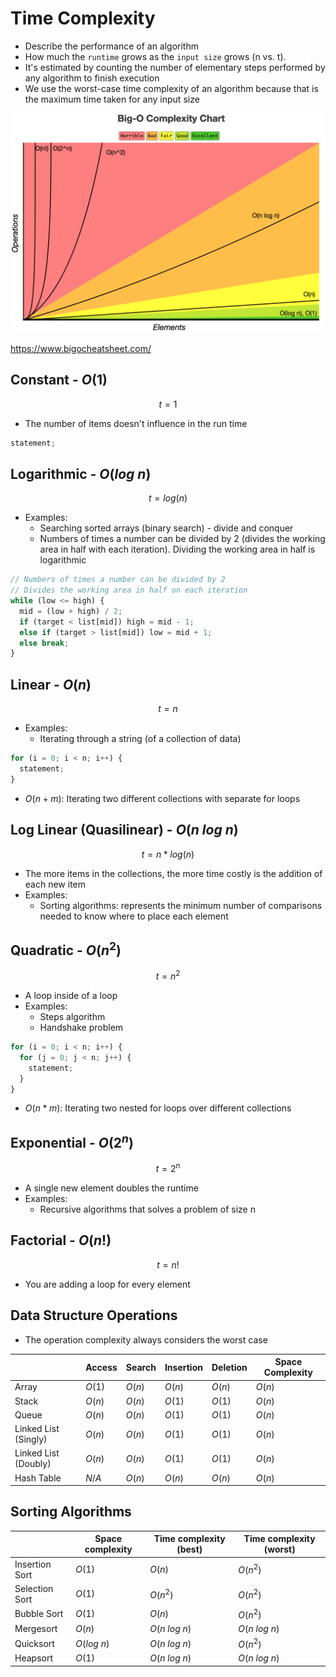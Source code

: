 # Time Complexity

- Describe the performance of an algorithm
- How much the `runtime` grows as the `input size` grows (n vs. t).
- It's estimated by counting the number of elementary steps performed by any algorithm to finish execution
- We use the worst-case time complexity of an algorithm because that is the maximum time taken for any input size

![Runtime Complexity](Big-O%20Complexity%20Chart.png)

<https://www.bigocheatsheet.com/>

## Constant - $O(1)$

$$t = 1$$

- The number of items doesn't influence in the run time

```javascript
statement;
```

## Logarithmic - $O(log\ n)$

$$t = log(n)$$

- Examples:
  - Searching sorted arrays (binary search) - divide and conquer
  - Numbers of times a number can be divided by 2 (divides the working area in half with each iteration). Dividing the working area in half is logarithmic

```javascript
// Numbers of times a number can be divided by 2
// Divides the working area in half on each iteration
while (low <= high) {
  mid = (low + high) / 2;
  if (target < list[mid]) high = mid - 1;
  else if (target > list[mid]) low = mid + 1;
  else break;
}
```

## Linear - $O(n)$

$$t = n$$

- Examples:
  - Iterating through a string (of a collection of data)

```javascript
for (i = 0; i < n; i++) {
  statement;
}
```

- $O(n+m)$: Iterating two different collections with separate for loops

## Log Linear (Quasilinear) - $O(n\ log\ n)$

$$t = n * log(n)$$

- The more items in the collections, the more time costly is the addition of each new item
- Examples:
  - Sorting algorithms: represents the minimum number of comparisons needed to know where to place each element

## Quadratic - $O(n^2)$

$$t = n ^ 2$$

- A loop inside of a loop
- Examples:
  - Steps algorithm
  - Handshake problem

```javascript
for (i = 0; i < n; i++) {
  for (j = 0; j < n; j++) {
    statement;
  }
}
```

- $O(n*m)$: Iterating two nested for loops over different collections

## Exponential - $O(2^n)$

$$t = 2 ^ n$$

- A single new element doubles the runtime
- Examples:
  - Recursive algorithms that solves a problem of size n

## Factorial - $O(n!)$

$$t = n!$$

- You are adding a loop for every element

## Data Structure Operations

- The operation complexity always considers the worst case

|                      | Access   | Search   | Insertion   | Deletion   | Space Complexity   |
| -                    | -        | -        | -           | -          | -                  |
| Array                | $O(1)$   | $O(n)$   | $O(n)$      | $O(n)$     | $O(n)$             |
| Stack                | $O(n)$   | $O(n)$   | $O(1)$      | $O(1)$     | $O(n)$             |
| Queue                | $O(n)$   | $O(n)$   | $O(1)$      | $O(1)$     | $O(n)$             |
| Linked List (Singly) | $O(n)$   | $O(n)$   | $O(1)$      | $O(1)$     | $O(n)$             |
| Linked List (Doubly) | $O(n)$   | $O(n)$   | $O(1)$      | $O(1)$     | $O(n)$             |
| Hash Table           | $N/A$     | $O(n)$  | $O(n)$      | $O(n)$     | $O(n)$             |

## Sorting Algorithms

|                | Space complexity   | Time complexity (best)     | Time complexity (worst) |
| -              | -                  | -                          | -                       |
| Insertion Sort | $O(1)$             | $O(n)$                     | $O(n^2)$                |
| Selection Sort | $O(1)$             | $O(n^2)$                   | $O(n^2)$                |
| Bubble Sort    | $O(1)$             | $O(n)$                     | $O(n^2)$                |
| Mergesort      | $O(n)$             | $O(n\ log\ n)$             | $O(n\ log\ n)$          |
| Quicksort      | $O(log\ n)$        | $O(n\ log\ n)$             | $O(n^2)$                |
| Heapsort       | $O(1)$             | $O(n\ log\ n)$             | $O(n\ log\ n)$          |
